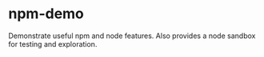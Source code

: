 # npm-demo

Demonstrate useful npm and node features. Also provides a node sandbox for testing and exploration.
